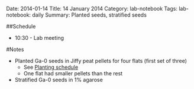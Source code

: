 Date: 2014-01-14
Title: 14 January 2014
Category: lab-notebook
Tags: lab-notebook: daily
Summary: Planted seeds, stratified seeds

##Schedule

* 10:30 - Lab meeting

#Notes

* Planted Ga-0 seeds in Jiffy peat pellets for four flats (first set of three)
    * See [Planting schedule](planting-schedule.html)
    * One flat had smaller pellets than the rest
* Stratified Ga-0 seeds in 1% agarose

